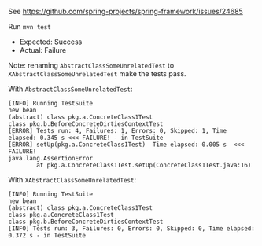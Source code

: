 See https://github.com/spring-projects/spring-framework/issues/24685

Run `mvn test`

* Expected: Success
* Actual: Failure

Note: renaming `AbstractClassSomeUnrelatedTest` to `XAbstractClassSomeUnrelatedTest` make the tests pass.

With `AbstractClassSomeUnrelatedTest`:
```
[INFO] Running TestSuite
new bean
(abstract) class pkg.a.ConcreteClass1Test
class pkg.b.BeforeConcreteDirtiesContextTest
[ERROR] Tests run: 4, Failures: 1, Errors: 0, Skipped: 1, Time elapsed: 0.345 s <<< FAILURE! - in TestSuite
[ERROR] setUp(pkg.a.ConcreteClass1Test)  Time elapsed: 0.005 s  <<< FAILURE!
java.lang.AssertionError
        at pkg.a.ConcreteClass1Test.setUp(ConcreteClass1Test.java:16)
```

With `XAbstractClassSomeUnrelatedTest`:

```
[INFO] Running TestSuite
new bean
(abstract) class pkg.a.ConcreteClass1Test
class pkg.a.ConcreteClass1Test
class pkg.b.BeforeConcreteDirtiesContextTest
[INFO] Tests run: 3, Failures: 0, Errors: 0, Skipped: 0, Time elapsed: 0.372 s - in TestSuite
```
